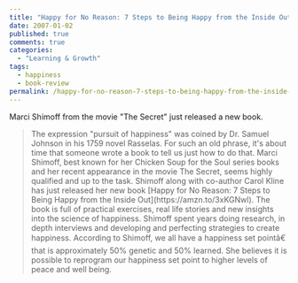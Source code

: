 ```yaml
---
title: "Happy for No Reason: 7 Steps to Being Happy from the Inside Out Review"
date: 2007-01-02
published: true
comments: true
categories:
  - "Learning & Growth"
tags:
  - happiness
  - book-review
permalink: /happy-for-no-reason-7-steps-to-being-happy-from-the-inside-out/
---
```

Marci Shimoff from the movie "The Secret" just released a new book.

<blockquote>The expression "pursuit of happiness" was coined by Dr. Samuel Johnson in his 1759 novel Rasselas. For such an old phrase, it's about time that someone wrote a book to tell us just how to do that. Marci Shimoff, best known for her Chicken Soup for the Soul series books and her recent appearance in the movie The Secret, seems highly qualified and up to the task. Shimoff along with co-author Carol Kline has just released her new book [Happy for No Reason: 7 Steps to Being Happy from the Inside Out](https://amzn.to/3xKGNwl). The book is full of practical exercises, real life stories and new insights into the science of happiness. Shimoff spent years doing research, in depth interviews and developing and perfecting strategies to create happiness. According to Shimoff, we all have a happiness set pointâ€ that is approximately 50% genetic and 50% learned. She believes it is possible to reprogram our happiness set point to higher levels of peace and well being.</blockquote>
